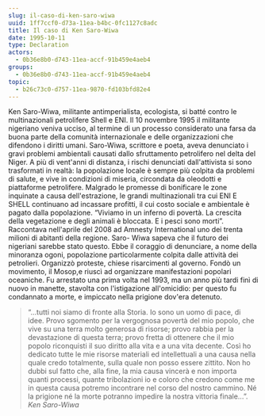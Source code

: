 ```yaml
---
slug: il-caso-di-ken-saro-wiwa
uuid: 1ff7ccf0-d73a-11ea-b4bc-0fc1127c8adc
title: Il caso di Ken Saro-Wiwa
date: 1995-10-11
type: Declaration
actors:
  - 0b36e8b0-d743-11ea-accf-91b459e4aeb4
groups:
  - 0b36e8b0-d743-11ea-accf-91b459e4aeb4
topic:
  - b26c73c0-d757-11ea-9870-fd103bfd82e4
---
```

Ken Saro-Wiwa, militante antimperialista, ecologista, si batté contro le multinazionali petrolifere Shell e ENI. Il 10 novembre 1995 il militante nigeriano veniva ucciso, al termine di un processo considerato una farsa da buona parte della comunità internazionale e delle organizzazioni che difendono i diritti umani. Saro-Wiwa, scrittore e poeta, aveva denunciato i gravi problemi ambientali causati dallo sfruttamento petrolifero nel delta del Niger. A più di vent'anni di distanza, i rischi denunciati dall'attivista si sono trasformati in realtà: la popolazione locale è sempre più colpita da problemi di salute, e vive in condizioni di miseria, circondata da oleodotti e piattaforme petrolifere. Malgrado le promesse di bonificare le zone inquinate a causa dell'estrazione, le grandi multinazionali tra cui ENI E SHELL continuano ad incassare profitti, il cui costo sociale e ambientale è pagato dalla popolazione. “Viviamo in un inferno di povertà. La crescita della vegetazione e degli animali è bloccata. E i pesci sono morti”. Raccontava nell'aprile del 2008 ad Amnesty International uno dei trenta milioni di abitanti della regione. Saro- Wiwa sapeva che il futuro dei nigeriani sarebbe stato questo. Ebbe il coraggio di denunciare, a nome della minoranza ogoni, popolazione particolarmente colpita dalle attività dei petrolieri. Organizzò proteste, chiese risarcimenti al governo. Fondò un movimento, il Mosop,e riuscì ad organizzare manifestazioni popolari oceaniche. Fu arrestato una prima volta nel 1993, ma un anno più tardi finì di nuovo in manette, stavolta con l'istigazione all'omicidio: per questo fu condannato a morte, e impiccato nella prigione dov'era detenuto.

> “...tutti noi siamo di fronte alla Storia. Io sono un uomo di pace, di idee. Provo sgomento per la vergognosa povertà del mio popolo, che vive su una terra molto generosa di risorse; provo rabbia per la devastazione di questa terra; provo fretta di ottenere che il mio popolo riconquisti il suo diritto alla vita e a una vita decente. Così ho dedicato tutte le mie risorse materiali ed intellettuali a una causa nella quale credo totalmente, sulla quale non posso essere zittito. Non ho dubbi sul fatto che, alla fine, la mia causa vincerà e non importa quanti processi, quante tribolazioni io e coloro che credono come me in questa causa potremo incontrare nel corso del nostro cammino. Né la prigione né la morte potranno impedire la nostra vittoria finale...”.
*Ken Saro-Wiwa*
